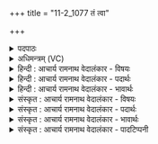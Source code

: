 +++
title = "11-2_1077 तं त्वा"

+++
<details><summary>पदपाठः</summary>

तम्। त्वा꣣। वि꣡प्राः꣢꣯। वि। प्राः꣣। वचो। वि꣡दः꣢। व꣣चः। वि꣡दः꣢꣯। प꣡रि꣢꣯। कृ꣣ण्वन्ति। धर्णसि꣢म्। सम्। त्वा꣣। मृजन्ति। आय꣡वः꣢। १०७७।
</details>

<details><summary>अधिमन्त्रम् (VC)</summary>

- पवमानः सोमः
- कश्यपो मारीचः
- गायत्री
- षड्जः
</details>

<details><summary>हिन्दी : आचार्य रामनाथ वेदालंकार - विषयः</summary>

अगले मन्त्र में फिर गुरु-शिष्य का ही विषय है।
</details>

<details><summary>हिन्दी : आचार्य रामनाथ वेदालंकार - पदार्थः</summary>

पदार्थान्वयभाषाः -  हे शिष्य ! (धर्णसिम्) विद्या का ग्रहण करनेवाले, (तं त्वा) गुरुकुल में प्रविष्ट हुए उस तुझको (वचोविदः) सम्पूर्ण वाङ्ग्मय के ज्ञानी (विप्राः)ब्राह्मण गुरुजन (परिष्कृण्वन्ति) परिष्कृत करते हैं, (आयवः) क्रियाशील आचार्य लोग (त्वा) तुझे (सं मृजन्ति) भली-भाँति शुद्ध करते एवं सद्गुणों से अलङ्कृत करते हैं ॥२॥
</details>

<details><summary>हिन्दी : आचार्य रामनाथ वेदालंकार - भावार्थः</summary>

भावार्थभाषाः -  गुरुओं का यह कर्तव्य है कि वे विद्या और सदाचार के दान से शिष्यों के हृदयों को परिष्कृत,शुद्ध और अलङ्कृत करें ॥२॥
</details>

<details><summary>संस्कृत : आचार्य रामनाथ वेदालंकार - विषयः</summary>

अथ पुनरपि गुरुशिष्यविषयमेवाह।
</details>

<details><summary>संस्कृत : आचार्य रामनाथ वेदालंकार - पदार्थः</summary>

पदार्थान्वयभाषाः -  हे शिष्य ! (धर्णसिम्) विद्याया ग्रहीतारम्, (तं त्वा) गुरुकुलं प्रविष्टं तादृशं त्वाम् (वचोविदः) निखिलवाङ्मयस्य वेत्तारः (विप्राः) ब्राह्मणा गुरुजनाः (परिष्कृण्वन्ति) परिष्कुर्वन्ति, (आयवः) क्रियाशीलाः आचार्याः[यन्ति क्रियातत्परास्तिष्ठन्तीति आयवः। इण् गतौ धातोः ‘छन्दसीणः’ उ० १।२ इत्यनेन उण् प्रत्ययः।] (त्वा) त्वाम् (सं मृजन्ति) सम्यक् शोधयन्ति,सद्गुणैः सम्यगलङ्कुर्वन्ति च ॥२॥
</details>

<details><summary>संस्कृत : आचार्य रामनाथ वेदालंकार - भावार्थः</summary>

भावार्थभाषाः -  गुरूणामिदं कर्त्तव्यं यत्ते विद्यायाः सदाचारस्य च दानेन शिष्याणां हृदयानि परिष्कृतानि शुद्धान्यलङ्कृतानि च कुर्वन्तु ॥२॥
</details>

<details><summary>संस्कृत : आचार्य रामनाथ वेदालंकार - पादटिप्पनी</summary>

टिप्पणी:   १. ऋ० ९।६४।२३,‘धर्णसिम्’ इत्यत्र ‘वे॒धसः॑’।
</details>